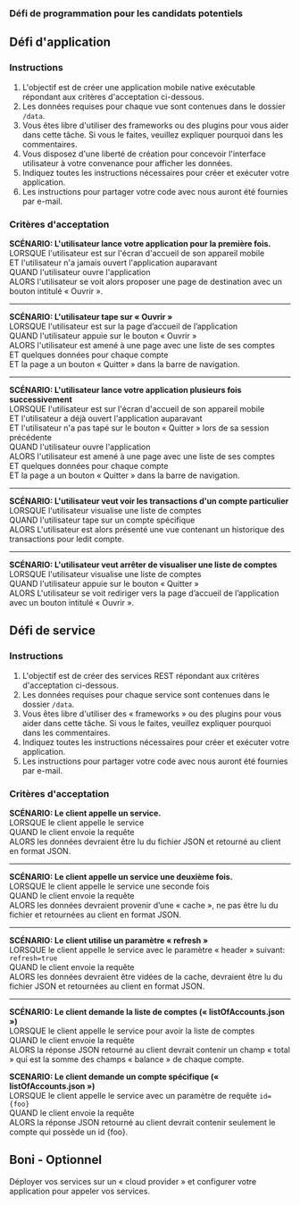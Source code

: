 ### Défi de programmation pour les candidats potentiels
## Défi d'application
### Instructions
1. L'objectif est de créer une application mobile native exécutable répondant aux critères d'acceptation ci-dessous.
2. Les données requises pour chaque vue sont contenues dans le dossier `/data`.
3. Vous êtes libre d'utiliser des frameworks ou des plugins pour vous aider dans cette tâche. Si vous le faites, veuillez expliquer pourquoi dans les commentaires.
4. Vous disposez d'une liberté de création pour concevoir l'interface utilisateur à votre convenance pour afficher les données.
5. Indiquez toutes les instructions nécessaires pour créer et exécuter votre application.
6. Les instructions pour partager votre code avec nous auront été fournies par e-mail.

### Critères d'acceptation
**SCÉNARIO: L'utilisateur lance votre application pour la première fois.**   
LORSQUE l'utilisateur est sur l'écran d'accueil de son appareil mobile   
ET l'utilisateur n'a jamais ouvert l'application auparavant   
QUAND l'utilisateur ouvre l'application   
ALORS l'utilisateur se voit alors proposer une page de destination avec un bouton intitulé « Ouvrir ».
___

**SCÉNARIO: L'utilisateur tape sur « Ouvrir »**       
LORSQUE l'utilisateur est sur la page d’accueil de l’application   
QUAND l'utilisateur appuie sur le bouton « Ouvrir »    
ALORS l'utilisateur est amené à une page avec une liste de ses comptes   
ET quelques données pour chaque compte   
ET la page a un bouton « Quitter » dans la barre de navigation.
___

**SCÉNARIO: L'utilisateur lance votre application plusieurs fois successivement**       
LORSQUE l'utilisateur est sur l'écran d'accueil de son appareil mobile      
ET l'utilisateur a déjà ouvert l'application auparavant     
ET l'utilisateur n'a pas tapé sur le bouton « Quitter » lors de sa session précédente     
QUAND l'utilisateur ouvre l'application     
ALORS l'utilisateur est amené à une page avec une liste de ses comptes  
ET quelques données pour chaque compte  
ET la page a un bouton « Quitter » dans la barre de navigation.   
___

**SCÉNARIO: L'utilisateur veut voir les transactions d'un compte particulier**  
LORSQUE l'utilisateur visualise une liste de comptes    
QUAND l'utilisateur tape sur un compte spécifique   
ALORS L'utilisateur est alors présenté une vue contenant un historique des transactions pour ledit compte.
___

**SCÉNARIO: L'utilisateur veut arrêter de visualiser une liste de comptes**     
LORSQUE l'utilisateur visualise une liste de comptes    
QUAND l'utilisateur appuie sur le bouton « Quitter »  
ALORS L'utilisateur se voit rediriger vers la page d’accueil de l’application avec un bouton intitulé « Ouvrir ». 

## Défi de service
### Instructions
1. L'objectif est de créer des services REST répondant aux critères d'acceptation ci-dessous.
1. Les données requises pour chaque service sont contenues dans le dossier `/data`.
1. Vous êtes libre d'utiliser des « frameworks » ou des plugins pour vous aider dans cette tâche. Si vous le faites, veuillez expliquer pourquoi dans les commentaires.
1. Indiquez toutes les instructions nécessaires pour créer et exécuter votre application.
1. Les instructions pour partager votre code avec nous auront été fournies par e-mail.

### Critères d'acceptation
**SCÉNARIO: Le client appelle un service.**   
LORSQUE le client appelle le service   
QUAND le client envoie la requête   
ALORS les données devraient être lu du fichier JSON et retourné au client en format JSON.
___

**SCÉNARIO: Le client appelle un service une deuxième fois.**   
LORSQUE le client appelle le service une seconde fois   
QUAND le client envoie la requête   
ALORS les données devraient provenir d’une « cache », ne pas être lu du fichier et retournées au client en format JSON.
___

**SCÉNARIO: Le client utilise un paramètre « refresh »**   
LORSQUE le client appelle le service avec le paramètre « header »  suivant: `refresh=true`   
QUAND le client envoie la requête   
ALORS les données devraient être vidées de la cache, devraient être lu du fichier JSON et retournées au client en format JSON.
___

**SCÉNARIO: Le client demande la liste de comptes (« listOfAccounts.json »)**   
LORSQUE le client appelle le service pour avoir la liste de comptes   
QUAND le client envoie la requête    
ALORS la réponse JSON retourné au client devrait contenir un champ « total » qui est la somme des champs « balance » de chaque compte. 
 
**SCENARIO: Le client demande un compte spécifique (« listOfAccounts.json »)**   
LORSQUE le client appelle le service avec un paramètre de requête `id={foo}`   
QUAND le client envoie la requête  
ALORS la réponse JSON retourné au client devrait contenir seulement le compte qui possède un id {foo}.
 
 ## Boni - Optionnel
 Déployer vos services sur un « cloud provider » et configurer votre application pour appeler vos services.
